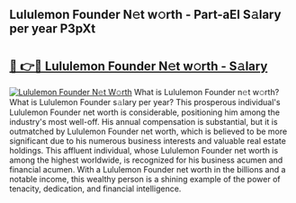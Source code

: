 ## Lululemon Founder N𝚎t w𝚘rth - Part-aEI S𝚊lary per year P3pXt

# <h2><a href="http://gc46zgz.nevu.top/?p=Lululemon+Founder">🔗 👉🔴 Lululemon Founder N𝚎t w𝚘rth - S𝚊lary</a></h2>

[![Lululemon Founder N𝚎t W𝚘rth](https://i.imgur.com/Oavwk0R.jpeg)](http://gc46zgz.nevu.top/?p=Lululemon+Founder)
What is Lululemon Founder n𝚎t w𝚘rth? What is Lululemon Founder s𝚊lary per year?
This prosperous individual's Lululemon Founder net worth is considerable, positioning him among the industry's most well-off. His annual compensation is substantial, but it is outmatched by Lululemon Founder net worth, which is believed to be more significant due to his numerous business interests and valuable real estate holdings. This affluent individual, whose Lululemon Founder net worth is among the highest worldwide, is recognized for his business acumen and financial acumen. With a Lululemon Founder net worth in the billions and a notable income, this wealthy person is a shining example of the power of tenacity, dedication, and financial intelligence.

